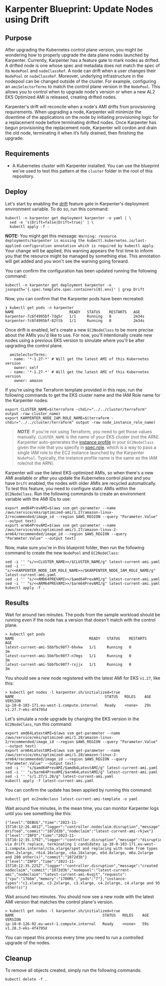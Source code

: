 # Karpenter Blueprint: Update Nodes using Drift

## Purpose
After upgrading the Kubernetes control plane version, you might be wondering how to properly upgrade the data plane nodes launched by Karpenter. Currently, Karpenter has a feature gate to mark nodes as drifted. A drifted node is one whose spec and metadata does not match the spec of its `NodePool` and `nodeClassRef`. A node can drift when a user changes their `NodePool` or `nodeClassRef`. Moreover, underlying infrastructure in the nodepool can be changed outside of the cluster. For example, configuring an `amiSelectorTerms` to match the control plane version in the `NodePool`. This allows you to control when to upgrade node's version or when a new AL2 EKS Optimized AMI is released, creating drifted nodes.

Karpenter's drift will reconcile when a node's AMI drifts from provisioning requirements. When upgrading a node, Karpenter will minimize the downtime of the applications on the node by initiating provisioning logic for a replacement node before terminating drifted nodes. Once Karpenter has begun provisioning the replacement node, Karpenter will cordon and drain the old node, terminating it when it’s fully drained, then finishing the upgrade.

## Requirements

* A Kubernetes cluster with Karpenter installed. You can use the blueprint we've used to test this pattern at the `cluster` folder in the root of this repository.

## Deploy
Let's start by enabling the [drift](https://karpenter.sh/docs/concepts/disruption/#drift) feature gate in Karpenter's deployment environment variable. To do so, run this command:

```
kubectl -n karpenter get deployment karpenter -o yaml | \
  sed -e 's|Drift=false|Drift=true|' | \
  kubectl apply -f -
```

**NOTE:** You might get this message: `Warning: resource deployments/karpenter is missing the kubectl.kubernetes.io/last-applied-configuration annotation which is required by kubectl apply`. Your change will be applied, this warning appears the first time to inform you that the resource might be managed by something else. This annotation will get added and you won't see the warning going forward.

You can confirm the configuration has been updated running the following command:

```
kubectl -n karpenter get deployment karpenter -o jsonpath='{.spec.template.spec.containers[0].env}' | grep Drift
```

Now, you can confirm that the Karpenter pods have been recreated:

```
❯ kubectl get pods -n karpenter
NAME                         READY   STATUS    RESTARTS   AGE
karpenter-7c6f4995bf-7dg5r   1/1     Running   0          2m34s
karpenter-7c6f4995bf-82ttb   1/1     Running   0          2m34s
```

Once drift is enabled, let's create a new `EC2NodeClass` to be more precise about the AMIs you'd like to use. For now, you'll intentionally create new nodes using a previous EKS version to simulate where you'll be after upgrading the control plane. 

```
  amiSelectorTerms:
  - name: '*-1.27-*' # Will get the latest AMI of this Kubernetes version
    owner: self
  - name: '*-1.27-*' # Will get the latest AMI of this Kubernetes version
    owner: amazon
```

If you're using the Terraform template provided in this repo, run the following commands to get the EKS cluster name and the IAM Role name for the Karpenter nodes:

```
export CLUSTER_NAME=$(terraform -chdir="../../cluster/terraform" output -raw cluster_name)
export KARPENTER_NODE_IAM_ROLE_NAME=$(terraform -chdir="../../cluster/terraform" output -raw node_instance_role_name)
```

> ***NOTE***: If you're not using Terraform, you need to get those values manually. `CLUSTER_NAME` is the name of your EKS cluster (not the ARN). Karpenter auto-generates the [instance profile](https://docs.aws.amazon.com/IAM/latest/UserGuide/id_roles_use_switch-role-ec2_instance-profiles) in your `EC2NodeClass` given the role that you specify in [spec.role](https://karpenter.sh/preview/concepts/nodeclasses/). which is a way to pass a single IAM role to the EC2 instance launched by the Karpenter `NodePool`. Typically, the instance profile name is the same as the IAM role(not the ARN).

Karpenter will use the latest EKS-optimized AMIs, so when there's a new AMI available or after you update the Kubernetes control plane and you have `Drift` enabled, the nodes with older AMIs are recycled automatically. To test this feature, you need to configure static AMIs within the `EC2NodeClass`. Run the following commands to create an environment variable with the AMI IDs to use:

```
export amd64PrevAMI=$(aws ssm get-parameter --name /aws/service/eks/optimized-ami/1.27/amazon-linux-2/recommended/image_id --region $AWS_REGION --query "Parameter.Value" --output text)
export arm64PrevAMI=$(aws ssm get-parameter --name /aws/service/eks/optimized-ami/1.27/amazon-linux-2-arm64/recommended/image_id --region $AWS_REGION --query "Parameter.Value" --output text)
```

Now, make sure you're in this blueprint folder, then run the following command to create the new `NodePool` and `EC2NodeClass`:

```
sed -i '' "s/<<CLUSTER_NAME>>/$CLUSTER_NAME/g" latest-current-ami.yaml
sed -i '' "s/<<KARPENTER_NODE_IAM_ROLE_NAME>>/$KARPENTER_NODE_IAM_ROLE_NAME/g" latest-current-ami.yaml
sed -i '' "s/<<AMD64PREVAMI>>/$amd64PrevAMI/g" latest-current-ami.yaml
sed -i '' "s/<<ARM64PREVAMI>>/$arm64PrevAMI/g" latest-current-ami.yaml
kubectl apply -f .
```

## Results

Wait for around two minutes. The pods from the sample workload should be running even if the node has a version that doesn't match with the control plane.

```
> kubectl get pods
NAME                                  READY   STATUS    RESTARTS     AGE
latest-current-ami-5bbfbc98f7-6hxkw   1/1     Running   0            3m
latest-current-ami-5bbfbc98f7-n7mgs   1/1     Running   0            3m
latest-current-ami-5bbfbc98f7-rxjjx   1/1     Running   0            3m
```

You should see a new node registered with the latest AMI for EKS `v1.27`, like this:

```
> kubectl get nodes -l karpenter.sh/initialized=true
NAME                                         STATUS   ROLES    AGE   VERSION
ip-10-0-103-171.eu-west-1.compute.internal   Ready    <none>   29s   v1.27.7-eks-4f4795d
```

Let's simulate a node upgrade by changing the EKS version in the `EC2NodeClass`, run this command:

```
export amd64LatestAMI=$(aws ssm get-parameter --name /aws/service/eks/optimized-ami/1.28/amazon-linux-2/recommended/image_id --region $AWS_REGION --query "Parameter.Value" --output text)
export arm64LatestAMI=$(aws ssm get-parameter --name /aws/service/eks/optimized-ami/1.28/amazon-linux-2-arm64/recommended/image_id --region $AWS_REGION --query "Parameter.Value" --output text)
sed -i '' "s/$amd64PrevAMI/$amd64LatestAMI/g" latest-current-ami.yaml
sed -i '' "s/$arm64PrevAMI/$arm64LatestAMI/g" latest-current-ami.yaml
sed -i '' "s/1.27/1.28/g" latest-current-ami.yaml
kubectl apply -f latest-current-ami.yaml
```

You can confirm the update has been applied by running this command:

```
kubectl get ec2nodeclass latest-current-ami-template -o yaml
```

Wait around five minutes, in the mean time, you can monitor Karpenter logs until you see something like this:

```
{"level":"DEBUG","time":"2023-11-15T10:12:26.401Z","logger":"controller.nodeclaim.disruption","message":"marking drifted","commit":"1072d3b","nodeclaim":"latest-current-ami-rkjwx"}
{"level":"INFO","time":"2023-11-15T10:12:35.179Z","logger":"controller.disruption","message":"disrupting via drift replace, terminating 1 candidates ip-10-0-103-171.eu-west-1.compute.internal/c5a.xlarge/spot and replacing with node from types d3en.2xlarge, r6id.16xlarge, c6a.16xlarge, m5d.8xlarge, m6a.2xlarge and 280 other(s)","commit":"1072d3b"}
{"level":"INFO","time":"2023-11-15T10:12:35.225Z","logger":"controller.disruption","message":"created nodeclaim","commit":"1072d3b","nodepool":"latest-current-ami","nodeclaim":"latest-current-ami-6vqjt","requests":{"cpu":"1766m","memory":"1706Mi","pods":"7"},"instance-types":"c1.xlarge, c3.2xlarge, c3.xlarge, c4.2xlarge, c4.xlarge and 95 other(s)"}
```

Wait around two minutes. You should now see a new node with the latest AMI version that matches the control plane's version.

```
> kubectl get nodes -l karpenter.sh/initialized=true
NAME                                        STATUS   ROLES    AGE   VERSION
ip-10-0-126-92.eu-west-1.compute.internal   Ready    <none>   59s   v1.28.3-eks-4f4795d
```

You can repeat this process every time you need to run a controlled upgrade of the nodes.

## Cleanup
To remove all objects created, simply run the following commands:

```
kubectl delete -f .
```